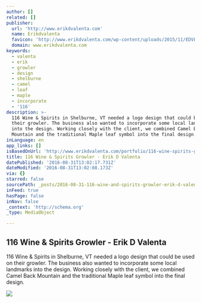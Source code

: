 ```yaml
---
author: []
related: []
publisher:
  url: 'http://www.erikdvalenta.com'
  name: Erikdvalenta
  favicon: 'http://www.erikdvalenta.com/wp-content/uploads/2015/11/EDVLogo.png'
  domain: www.erikdvalenta.com
keywords:
  - valenta
  - erik
  - growler
  - design
  - shelburne
  - camel
  - leaf
  - maple
  - incorporate
  - '116'
description: >-
  116 Wine & Spirits in Shelburne, VT needed a logo design that could be used on
  their growler. The business also wanted to incorporate some local landmarks
  into the design. Working closely with the client, we combined Camel Back
  Mountain and the traditional Maple leaf symbol into the final design.
inLanguage: en
app_links: []
isBasedOnUrl: 'http://www.erikdvalenta.com/portfolio/116-wine-spirits-growler/'
title: 116 Wine & Spirits Growler - Erik D Valenta
datePublished: '2016-08-31T13:02:17.731Z'
dateModified: '2016-08-31T13:02:08.173Z'
via: {}
starred: false
sourcePath: _posts/2016-08-31-116-wine-and-spirits-growler-erik-d-valenta.md
inFeed: true
hasPage: false
inNav: false
_context: 'http://schema.org'
_type: MediaObject

---
```

<article style=""><h1>116 Wine &amp; Spirits Growler - Erik D Valenta</h1><p>116 Wine &amp; Spirits in Shelburne, VT needed a logo design that could be used on their growler. The business also wanted to incorporate some local landmarks into the design. Working closely with the client, we combined Camel Back Mountain and the traditional Maple leaf symbol into the final design.</p><img src="http://www.erikdvalenta.com/wp-content/uploads/2015/11/ErikDValenta116WineandSpirits.jpg" /></article>